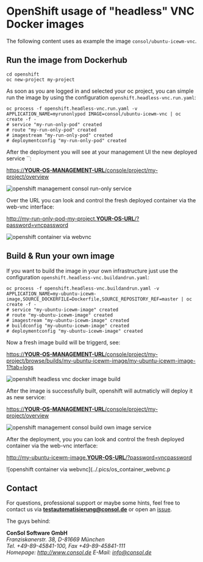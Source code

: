 # OpenShift usage of "headless" VNC Docker images

The following content uses as example the image `consol/ubuntu-icewm-vnc`.

## Run the image from Dockerhub
                                
    cd openshift                
    oc new-project my-project   

As soon as you are logged in and selected your oc project, you can simple run the image by using the configuration `openshift.headless-vnc.run.yaml`:

    oc process -f openshift.headless-vnc.run.yaml -v APPLICATION_NAME=myrunonlypod IMAGE=consol/ubuntu-icewm-vnc | oc create -f -
    # service "my-run-only-pod" created
    # route "my-run-only-pod" created
    # imagestream "my-run-only-pod" created
    # deploymentconfig "my-run-only-pod" created

After the deployment you will see at your management UI the new deployed service ``:

[https://__YOUR-OS-MANAGEMENT-URL__/console/project/my-project/overview]() 

![openshift management consol run-only service](../.pics/os_run_only.png)


Over the URL you can look and control the fresh deployed container via the web-vnc interface:
 
[http://my-run-only-pod-my-project.__YOUR-OS-URL__/?password=vncpassword]() 
 
![openshift container via webvnc](../.pics/os_container_webvnc.png)

 
## Build & Run your own image

If you want to build the image in your own infrastructure just use the configuration `openshift.headless-vnc.buildandrun.yaml`:

    oc process -f openshift.headless-vnc.buildandrun.yaml -v APPLICATION_NAME=my-ubuntu-icewm-image,SOURCE_DOCKERFILE=Dockerfile,SOURCE_REPOSITORY_REF=master | oc create -f -
    # service "my-ubuntu-icewm-image" created
    # route "my-ubuntu-icewm-image" created
    # imagestream "my-ubuntu-icewm-image" created
    # buildconfig "my-ubuntu-icewm-image" created
    # deploymentconfig "my-ubuntu-icewm-image" created

Now a fresh image build will be triggerd, see:

[https://__YOUR-OS-MANAGEMENT-URL__/console/project/my-project/browse/builds/my-ubuntu-icewm-image/my-ubuntu-icewm-image-1?tab=logs]()

![openshift headless vnc docker image build](../.pics/os_build_and_run.png)

After the image is successfully built, openshift will autmaticly will deploy it as new service:

[https://__YOUR-OS-MANAGEMENT-URL__/console/project/my-project/overview]() 

![openshift management consol build own image service](../.pics/os_build_and_run_deployment.png)

After the deployment, you you can look and control the fresh deployed container via the web-vnc interface:
 
[http://my-ubuntu-icewm-image.__YOUR-OS-URL__/?password=vncpassword]() 
 
![openshift container via webvnc](../.pics/os_container_webvnc.p

  

## Contact
For questions, professional support or maybe some hints, feel free to contact us via **[testautomatisierung@consol.de](mailto:testautomatisierung@consol.de)** or open an [issue](https://github.com/ConSol/docker-headless-vnc-container/issues/new).

The guys behind:

**ConSol Software GmbH** <br/>
*Franziskanerstr. 38, D-81669 München* <br/>
*Tel. +49-89-45841-100, Fax +49-89-45841-111*<br/>
*Homepage: http://www.consol.de E-Mail: [info@consol.de](info@consol.de)*
